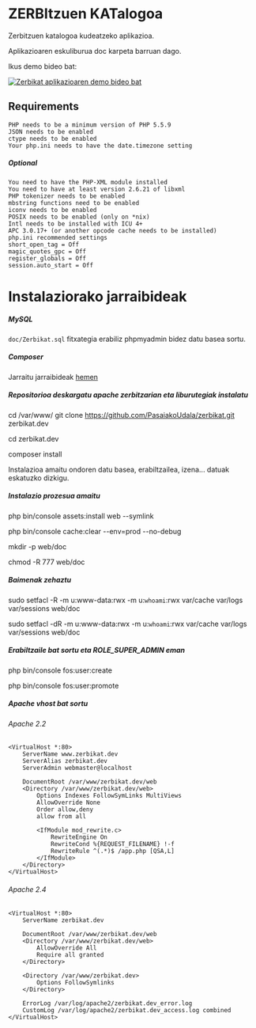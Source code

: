 ZERBItzuen KATalogoa
========================

Zerbitzuen katalogoa kudeatzeko aplikazioa. 

Aplikazioaren eskuliburua doc karpeta barruan dago.

Ikus demo bideo bat:

[![Zerbikat aplikazioaren demo bideo bat](http://img.youtube.com/vi/Mbg05GfrS9s/0.jpg)](http://www.youtube.com/watch?v=Mbg05GfrS9s "Zerbikat aplikazioaren demo bideo bat")

## Requirements

    PHP needs to be a minimum version of PHP 5.5.9
    JSON needs to be enabled
    ctype needs to be enabled
    Your php.ini needs to have the date.timezone setting

##### Optional

    You need to have the PHP-XML module installed
    You need to have at least version 2.6.21 of libxml
    PHP tokenizer needs to be enabled
    mbstring functions need to be enabled
    iconv needs to be enabled
    POSIX needs to be enabled (only on *nix)
    Intl needs to be installed with ICU 4+
    APC 3.0.17+ (or another opcode cache needs to be installed)
    php.ini recommended settings
    short_open_tag = Off
    magic_quotes_gpc = Off
    register_globals = Off
    session.auto_start = Off


# Instalaziorako jarraibideak

##### MySQL
``doc/Zerbikat.sql`` fitxategia erabiliz phpmyadmin bidez datu basea sortu.

##### Composer
Jarraitu jarraibideak [hemen](https://getcomposer.org/download/)

##### Repositorioa deskargatu apache zerbitzarian eta liburutegiak instalatu
cd /var/www/
git clone https://github.com/PasaiakoUdala/zerbikat.git zerbikat.dev

cd zerbikat.dev

composer install

Instalazioa amaitu ondoren datu basea, erabiltzailea, izena... datuak eskatuzko dizkigu.

##### Instalazio prozesua amaitu

php bin/console assets:install web --symlink

php bin/console cache:clear --env=prod --no-debug

mkdir -p web/doc

chmod -R 777 web/doc

##### Baimenak zehaztu

sudo setfacl -R -m u:www-data:rwx -m u:`whoami`:rwx var/cache var/logs var/sessions web/doc

sudo setfacl -dR -m u:www-data:rwx -m u:`whoami`:rwx var/cache var/logs var/sessions web/doc

##### Erabiltzaile bat sortu eta ROLE_SUPER_ADMIN eman

php bin/console fos:user:create

php bin/console fos:user:promote

##### Apache vhost bat sortu

###### Apache 2.2
    <VirtualHost *:80>
        ServerName www.zerbikat.dev
        ServerAlias zerbikat.dev
        ServerAdmin webmaster@localhost

        DocumentRoot /var/www/zerbikat.dev/web
        <Directory /var/www/zerbikat.dev/web>
            Options Indexes FollowSymLinks MultiViews
            AllowOverride None
            Order allow,deny
            allow from all

            <IfModule mod_rewrite.c>
                RewriteEngine On
                RewriteCond %{REQUEST_FILENAME} !-f
                RewriteRule ^(.*)$ /app.php [QSA,L]
            </IfModule>
        </Directory>
    </VirtualHost>


###### Apache 2.4
    <VirtualHost *:80>
        ServerName zerbikat.dev

        DocumentRoot /var/www/zerbikat.dev/web
        <Directory /var/www/zerbikat.dev/web>
            AllowOverride All
            Require all granted
        </Directory>

        <Directory /var/www/zerbikat.dev>
            Options FollowSymlinks
        </Directory>

        ErrorLog /var/log/apache2/zerbikat.dev_error.log
        CustomLog /var/log/apache2/zerbikat.dev_access.log combined
    </VirtualHost>

